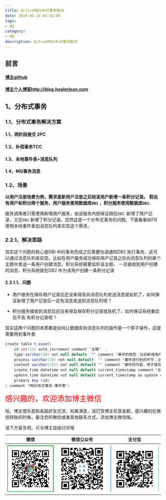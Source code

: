 ```yaml
---
title: ActiveMQ分布式事务解决
date: 2019-02-20 03:33:00
tags: 
- MQ
category: 
- MQ
description: ActiveMQ分布式事务解决
---
```


<!-- 

https://raw.githubusercontent.com/HealerJean/HealerJean.github.io/master/blogImages/
　　首行缩进

<font  clalss="healerColor" color="red" size="5" >     </font>

<font  clalss="healerSize"  size="5" >     </font>
-->




## 前言

#### [博主github](https://github.com/HealerJean)
#### [博主个人博客http://blog.healerjean.com](http://HealerJean.github.io)    



## 1、分布式事务

### 1.1、分布式事务解决方案

#### 1.1、两阶段提交 2PC

#### 1.2、补偿事务TCC

#### 1.3、本地事件表+消息队列

#### 1.4、MQ事务消息



### 1.2、场景

**以用户注册场景为例，需求是新用户注册之后给该用户新增一条积分记录。**  **假设有用户和积分两个服务，用户服务使用数据库`DBI` ，积分服务使用数据库`DB2`.**   

服务调用者只需使用新增用户服务，由该服务内部保证既在`DBI `新增了用户记录，又在`DB2` 新增了积分记录。显然这是一个分布式事务的问题。下面看看如f可使用本地事件表加消息队列来实现这个需求。



### 2.2.1、解决思路

其实这个问题的核心是DBI 中的事务完成之后需要协调通知DB2 执行事务，这可以通过消息队列来实现。比如在用户服务成功保存用户记录之后向消息队列的某个主题中发送一条用户创建消息，积分系统需要监昕该主题， 一旦接收到用户创建的消息，积分系统就在DB2 中为该用户创建一条积分记录



#### 2.2.1.1、问题

+ 用户服务在保存用户记录后还没来得及向消息队列发送消息就岩机了，如何保证新增了用户记录后一定有消息发送到消息队列呢？

+ 积分服务接收到消息后还没来得及保存积分记录就告机了，如何保证系统重启后不丢
  失积分记录呢？



其实这两个问题的本质都是如何让数据库和消息队列的操作是一个原子操作，这就需要用到事件表

```java
create table t_event(
    id int(11) auto_increment comment '主键'  ,
    type varchar(30) not null default  '' comment '事件的类型：比如新增用户、新增积分',
    process varchar(30) not null default  '' comment '事件进行到的环节：比如，新建、已发布、已处理',
    content varchar(255) not null default '' comment '事件的内容，用于保存事件发生时需要传递的数据',
    create_time datetime not null default current_timestamp comment '创建时间',
    update_time datetime not null default current_timestamp on update current_timestamp comment '更新时间',
    primary key (id)
) comment 'MQ分布式事务-事件表';

```





<font  color="red" size="5" >     
感兴趣的，欢迎添加博主微信
 </font>       

   



哈，博主很乐意和各路好友交流，如果满意，请打赏博主任意金额，感兴趣的在微信转账的时候，备注您的微信或者其他联系方式。添加博主微信哦。    

请下方留言吧。可与博主自由讨论哦

|微信 | 微信公众号|支付宝|
|:-------:|:-------:|:------:|
| ![微信](https://raw.githubusercontent.com/HealerJean/HealerJean.github.io/master/assets/img/tctip/weixin.jpg)|![微信公众号](https://raw.githubusercontent.com/HealerJean/HealerJean.github.io/master/assets/img/my/qrcode_for_gh_a23c07a2da9e_258.jpg)|![支付宝](https://raw.githubusercontent.com/HealerJean/HealerJean.github.io/master/assets/img/tctip/alpay.jpg) |



<link rel="stylesheet" href="https://unpkg.com/gitalk/dist/gitalk.css">

<script src="https://unpkg.com/gitalk@latest/dist/gitalk.min.js"></script> 
<div id="gitalk-container"></div>    
 <script type="text/javascript">
    var gitalk = new Gitalk({
		clientID: `1d164cd85549874d0e3a`,
		clientSecret: `527c3d223d1e6608953e835b547061037d140355`,
		repo: `HealerJean.github.io`,
		owner: 'HealerJean',
		admin: ['HealerJean'],
		id: 'AAAAAAAAAAAAAAA',
    });
    gitalk.render('gitalk-container');
</script> 
